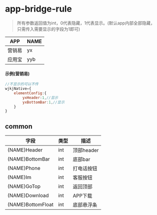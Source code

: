 # app-bridge-rule

> 所有参数返回值为int，0代表隐藏，1代表显示。(默认app内部全部隐藏，只需传入需要显示的字段为1即可)

|APP|NAME|
|-|-|
|营销易|yx|
|应用宝|yyb|

#### 示例(营销易)
```javascript
//不显示的可以不传
wjkjNative={
    elementConfig:{
        yxHeader:1,//显示
        yxBottomBar:1,//显示
    }
}
```
## common
|字段|类型|描述|
|-|-|-|
|(NAME)Header|int|顶部header|
|(NAME)BottomBar|int|底部bar|
|(NAME)Phone|int|打电话按钮|
|(NAME)Im|int|客服按钮|
|(NAME)GoTop|int|返回顶部|
|(NAME)Download|int|APP下载|
|(NAME)BottomFloat|int|底部悬浮条|
## 
